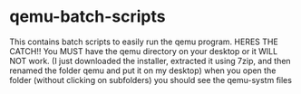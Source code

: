 # qemu-batch-scripts
This contains batch scripts to easily run the qemu program. HERES THE CATCH!! You MUST have the qemu directory on your desktop or it WILL NOT work. (I just downloaded the installer, extracted it using 7zip, and then renamed the folder qemu and put it on my desktop) when you open the folder (without clicking on subfolders) you should see the qemu-systm files
